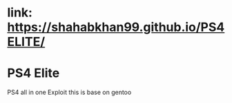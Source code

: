 # link:    https://shahabkhan99.github.io/PS4ELITE/

# PS4 Elite
PS4 all in one Exploit 
this is base on gentoo
